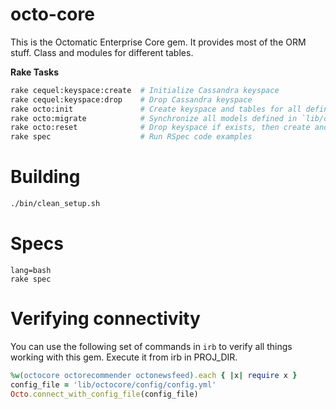 # octo-core

This is the Octomatic Enterprise Core gem. It provides most of the ORM stuff. Class and modules for different tables.


**Rake Tasks**

```bash
rake cequel:keyspace:create  # Initialize Cassandra keyspace
rake cequel:keyspace:drop    # Drop Cassandra keyspace
rake octo:init               # Create keyspace and tables for all defined models
rake octo:migrate            # Synchronize all models defined in `lib/octocore/models' with Cassandra database schema
rake octo:reset              # Drop keyspace if exists, then create and migrate
rake spec                    # Run RSpec code examples
```

# Building

```bash
./bin/clean_setup.sh
```

# Specs

```
lang=bash
rake spec
```

# Verifying connectivity

You can use the following set of commands in `irb` to verify all things working with this gem. Execute it from irb in PROJ_DIR.

```ruby
%w(octocore octorecommender octonewsfeed).each { |x| require x }
config_file = 'lib/octocore/config/config.yml'
Octo.connect_with_config_file(config_file)
```
